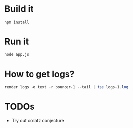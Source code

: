 # Build it
```
npm install
```

# Run it
```
node app.js
```

# How to get logs?
```PowerShell
render logs -o text -r bouncer-1 --tail | tee logs-1.log
```

# TODOs
- Try out collatz conjecture
